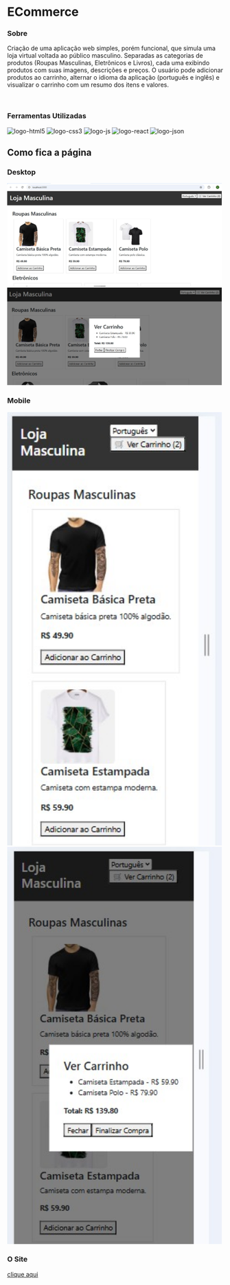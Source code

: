<h1>ECommerce</h1>

<h3>Sobre</h3>
<p>Criação de uma aplicação web simples, porém funcional, que simula uma loja virtual voltada ao público masculino. Separadas as categorias de produtos (Roupas Masculinas, Eletrônicos e Livros), cada uma exibindo produtos com suas imagens, descrições e preços. O usuário pode adicionar produtos ao carrinho, alternar o idioma da aplicação (português e inglês) e visualizar o carrinho com um resumo dos itens e valores.</p>
<br>
<h3>Ferramentas Utilizadas</h3>
<img src="https://img.shields.io/badge/HTML5-E34F26?style=for-the-badge&logo=html5&logoColor=white" alt="logo-html5">
<img src="https://img.shields.io/badge/CSS3-1572B6?style=for-the-badge&logo=css3&logoColor=white" alt="logo-css3">
<img src="https://img.shields.io/badge/JavaScript-F7DF1E?style=for-the-badge&logo=javascript&logoColor=black" alt="logo-js">
<img src="https://img.shields.io/badge/React-20232A?style=for-the-badge&logo=react&logoColor=61DAFB" alt="logo-react">
<img src="https://img.shields.io/badge/json%20web%20tokens-323330?style=for-the-badge&logo=json-web-tokens&logoColor=pink" alt="logo-json">

<br>
<h2>Como fica a página</h2>
<h3>Desktop</h3>
<img src="https://github.com/EvandroJMoreira/ecommerce/blob/main/img/desktop.jpg" width=500px>
<img src="https://github.com/EvandroJMoreira/ecommerce/blob/main/img/desktopCarrinho.jpg" width=500px>

<h3>Mobile</h3>
<img src="https://github.com/EvandroJMoreira/ecommerce/blob/main/img/mobile.jpg" width=500px>
<img src="https://github.com/EvandroJMoreira/ecommerce/blob/main/img/mobileCarrinho.jpg" width=500px>

<h3>O Site</h3>
<a href="https://evandrojmoreira.github.io/ecommerce/">clique aqui</a>
